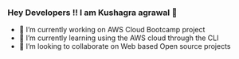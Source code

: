 ### Hey Developers !! I am Kushagra agrawal 👋


- 🔭 I’m currently working on AWS Cloud Bootcamp project 
- 🌱 I’m currently learning using the AWS cloud through the CLI
- 👯 I’m looking to collaborate on Web based Open source projects
